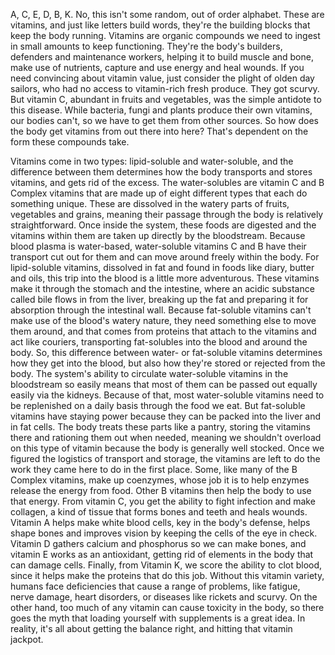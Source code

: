 
A, C, E, D, B, K.
No, this isn&#39;t some random,
out of order alphabet.
These are vitamins,
and just like letters build words,
they&#39;re the building blocks
that keep the body running.
Vitamins are organic compounds we need
to ingest in small amounts
to keep functioning.
They&#39;re the body&#39;s builders, defenders
and maintenance workers,
helping it to build muscle and bone,
make use of nutrients,
capture and use energy
and heal wounds.
If you need convincing about
vitamin value,
just consider the plight of 
olden day sailors,
who had no access to vitamin-rich
fresh produce.
They got scurvy.
But vitamin C,
abundant in fruits and vegetables,
was the simple antidote to this disease.
While bacteria, fungi and plants
produce their own vitamins,
our bodies can&#39;t, so we have to get
them from other sources.
So how does the body get
vitamins from out there into here?
That&#39;s dependent on the form
these compounds take.

Vitamins come in two types:
lipid-soluble and 
water-soluble,
and the difference between them 
determines how the body
transports and stores vitamins, 
and gets rid of the excess.
The water-solubles are vitamin C
and B Complex vitamins that are made up of
eight different types
that each do something unique.
These are dissolved in the watery parts
of fruits, vegetables and grains,
meaning their passage through the body
is relatively straightforward.
Once inside the system,
these foods are digested
and the vitamins within them are
taken up directly by the bloodstream.
Because blood plasma is water-based,
water-soluble vitamins C and B have their
transport cut out for them
and can move around freely 
within the body.
For lipid-soluble vitamins,
dissolved in fat
and found in foods like diary,
butter and oils,
this trip into the blood is a little
more adventurous.
These vitamins make it through
the stomach and the intestine,
where an acidic substance
called bile flows in from the liver,
breaking up the fat and preparing it for
absorption through the intestinal wall.
Because fat-soluble vitamins can&#39;t make
use of the blood&#39;s watery nature,
they need something else 
to move them around,
and that comes from proteins that attach
to the vitamins and act like couriers,
transporting fat-solubles into the blood
and around the body.
So, this difference between water-
or fat-soluble vitamins
determines how they get into the blood,
but also how they&#39;re stored 
or rejected from the body.
The system&#39;s ability to circulate
water-soluble vitamins
in the bloodstream so easily
means that most of them can be passed
out equally easily via the kidneys.
Because of that, 
most water-soluble vitamins
need to be replenished on a daily basis
through the food we eat.
But fat-soluble vitamins have
staying power
because they can be packed into the liver
and in fat cells.
The body treats these parts like a pantry,
storing the vitamins there and rationing
them out when needed,
meaning we shouldn&#39;t overload
on this type of vitamin
because the body is generally 
well stocked.
Once we figured the logistics
of transport and storage,
the vitamins are left to do the work
they came here to do in the first place.
Some, like many of the B Complex vitamins,
make up coenzymes,
whose job it is to help enzymes 
release the energy from food.
Other B vitamins then help the body
to use that energy.
From vitamin C, you get the ability to
fight infection and make collagen,
a kind of tissue that forms 
bones and teeth and heals wounds.
Vitamin A helps make white blood cells,
key in the body&#39;s defense,
helps shape bones and improves vision 
by keeping the cells of the eye in check.
Vitamin D gathers calcium and phosphorus 
so we can make bones,
and vitamin E works as an antioxidant,
getting rid of elements in the body
that can damage cells.
Finally, from Vitamin K, we score
the ability to clot blood,
since it helps make the proteins
that do this job.
Without this vitamin variety,
humans face deficiencies that 
cause a range of problems,
like fatigue, nerve damage, 
heart disorders,
or diseases like rickets and scurvy.
On the other hand, too much of any
vitamin can cause toxicity in the body,
so there goes the myth that loading
yourself with supplements is a great idea.
In reality, it&#39;s all about getting the
balance right,
and hitting that vitamin jackpot.
